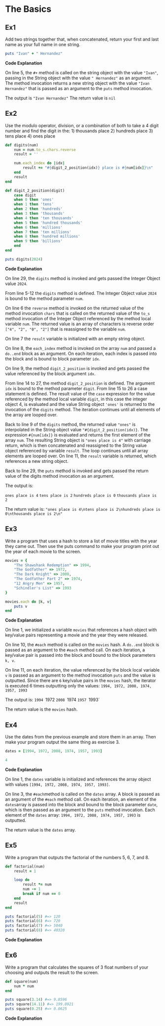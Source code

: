 # The Basics

## Ex1

Add two strings together that, when concatenated, return your first and last name as your full name in one string.

```ruby
puts "Ivan" + " Hernandez"
```

**Code Explanation**

On line 5, the `#+` method is called on the string object with the value `"Ivan"`, passing in the String object with the value `" Hernandez"` as an argument. The method invocation returns a new string object with the value `"Ivan Hernandez"` that is passed as an argument to the `puts` method invocation.

The output is `"Ivan Hernandez"`
The return value is `nil`

## Ex2

Use the modulo operator, division, or a combination of both to take a 4 digit number and find the digit in the: 1) thousands place 2) hundreds place 3) tens place 4) ones place

```ruby
def digits(num)
	num = num.to_s.chars.reverse
	result = ''

	num.each_index do |idx|
		result += "#{digit_2_position(idx)} place is #{num[idx]}\n"
	end
	result
end

def digit_2_position(digit)
	case digit
	when 0 then 'ones'
	when 1 then 'tens'
	when 2 then 'hundreds'
	when 3 then 'thousands'
	when 4 then 'ten thousands'
	when 5 then 'hundred thousands'
	when 6 then 'millions'
	when 7 then 'ten millions'
	when 8 then 'hundred millions'
	when 9 then 'billions'
	end
end

puts digits(2024)
```

**Code Explanation**

On line 29, the `digits` method is invoked and gets passed the Integer Object value `2024`.

From line 5-12 the `digits` method is defined. The Integer Object value `2024` is bound to the method parameter `num`.

On line 6 the `reverse` method is invoked on the returned value of the method invocation `chars` that is called on the returned value of the `to_s` method invocation of the Integer Object referenced by the method local variable `num`. The returned value is an array of characters is reverse order `["4", "2", "0", "2"]` that is reassigned to the variable `num`.

On line 7 the `result` variable is initialized with an empty string object.

On line 8, the `each_index` method is invoked on the array `num` and passed a `do..end` block as an argument. On each iteration, each index is passed into the block and is bound to block parameter `idx`.

On line 9, the method `digit_2_position` is invoked and gets passed the value referenced by the block argument `idx`.

From line 14 to 27, the method `digit_2_position` is defined. The argument `idx` is bound to the method parameter `digit`. From line 15 to 26 a case statement is defined. The result value of the `case` expression for the value referenced by the method local variable `digit`, in this case the integer object 4, is evaluated and the value String object `'ones'` is returned to the invocation of the `digits` method. The iteration continues until all elements of the array are looped over.

Back to line 9 of the `digits` method, the returned value `"ones"` is interpolated in the String object value `"#{digit_2_position(idx)}`. The expression `#{num[idx]}` is evaluated and returns the first element of the array `num`. The resulting String object is `"ones place is 4"` with carriage return, which is then concatenated and reassigned to the String value object referenced by variable `result`. The loop continues until all array elements are looped over. On line 11, the `result` variable is returned, which references a new string object.

Back to line 29, the `puts` method is invoked and gets passed the return value of the digits method invocation as an argument.

The output is:

`ones place is 4`
`tens place is 2`
`hundreds place is 0`
`thousands place is 2`

The return value is:
`"ones place is 4\ntens place is 2\nhundreds place is 0\nthousands place is 2\n"`


## Ex3

Write a program that uses a hash to store a list of movie titles with the year they came out. Then use the puts command to make your program print out the year of each movie to the screen.

```ruby
movies = {
	"The Shawshank Redemption" => 1994,
	"The Godfather" => 1972,
	"The Dark Knight" => 2008,
	"The Godfather Part 2" => 1974,
	"12 Angry Men" => 1957,
	"Schindler's List" => 1993
}

movies.each do |k, v|
	puts v
end
```

**Code Explanation**

On line 1, we initialized a variable `movies` that references a hash object with key/value pairs representing a movie and the year they were released.

On line 10, the `#each` method is called on the `movies` hash. A `do..end` block is passed as an argument to the `#each` method call. On each iteration, a key/value pair is passed into the block and bound to the block parameters `k, v`.

On line 11, on each iteration, the value referenced by the block local variable `v` is passed as an argument to the method invocation `puts` and the value is outputted. Since there are `6` key/value pairs in the `movies` hash, the iterator is executed 6 times outputting only the values: `1994, 1972, 2008, 1974, 1957, 1993`

The output is:
`1994
`1972
`2008
`1974
`1957
`1993`

The return value is the `movies` hash.


## Ex4

Use the dates from the previous example and store them in an array. Then make your program output the same thing as exercise 3.

```ruby
dates = [1994, 1972, 2008, 1974, 1957, 1993]

4
```

**Code Explanation**

On line 1, the `dates` variable is initialized and references the array object with values `[1994, 1972, 2008, 1974, 1957, 1993]`. 

On line 3, the `#each`method is called on the `dates` array. A block is passed as an argument of the `#each` method call. On each iteration, an element of the `dates`array is passed into the block and bound to the block parameter `date`, which is then passed as an argument to the `puts` method invocation. Each element of the `dates` array: `1994, 1972, 2008, 1974, 1957, 1993` is outputted.

The return value is the `dates` array.
## Ex5

Write a program that outputs the factorial of the numbers 5, 6, 7, and 8.

```ruby
def factorial(num)
	result = 1

	loop do
		result *= num
		num -= 1
		break if num == 0
	end
	result
end

puts factorial(5) #=> 120
puts factorial(6) #=> 720
puts factorial(7) #=> 5040
puts factorial(8) #=> 40320
```

**Code Explanation**

## Ex6

Write a program that calculates the squares of 3 float numbers of your choosing and outputs the result to the screen.

```ruby
def square(num)
	num * num
end

puts square(3.14) #=> 9.8596
puts square(14.11) #=> 199.0921
puts square(0.25) #=> 0.0625
```

**Code Explanation**


